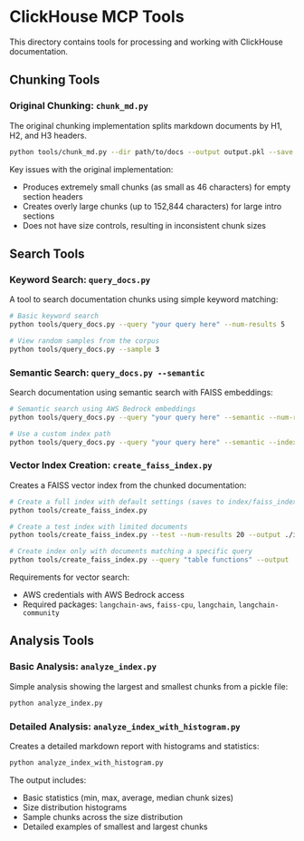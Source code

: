 # ClickHouse MCP Tools

This directory contains tools for processing and working with ClickHouse documentation.

## Chunking Tools

### Original Chunking: `chunk_md.py`

The original chunking implementation splits markdown documents by H1, H2, and H3 headers.

```bash
python tools/chunk_md.py --dir path/to/docs --output output.pkl --save --preview
```

Key issues with the original implementation:
- Produces extremely small chunks (as small as 46 characters) for empty section headers
- Creates overly large chunks (up to 152,844 characters) for large intro sections
- Does not have size controls, resulting in inconsistent chunk sizes

## Search Tools

### Keyword Search: `query_docs.py`

A tool to search documentation chunks using simple keyword matching:

```bash
# Basic keyword search
python tools/query_docs.py --query "your query here" --num-results 5

# View random samples from the corpus
python tools/query_docs.py --sample 3
```

### Semantic Search: `query_docs.py --semantic`

Search documentation using semantic search with FAISS embeddings:

```bash
# Semantic search using AWS Bedrock embeddings
python tools/query_docs.py --query "your query here" --semantic --num-results 5

# Use a custom index path
python tools/query_docs.py --query "your query here" --semantic --index-path /path/to/index
```

### Vector Index Creation: `create_faiss_index.py`

Creates a FAISS vector index from the chunked documentation:

```bash
# Create a full index with default settings (saves to index/faiss_index)
python tools/create_faiss_index.py

# Create a test index with limited documents
python tools/create_faiss_index.py --test --num-results 20 --output ./index/test_index

# Create index only with documents matching a specific query
python tools/create_faiss_index.py --query "table functions" --output ./index/table_functions_index
```

Requirements for vector search:
- AWS credentials with AWS Bedrock access
- Required packages: `langchain-aws`, `faiss-cpu`, `langchain`, `langchain-community`

## Analysis Tools

### Basic Analysis: `analyze_index.py`

Simple analysis showing the largest and smallest chunks from a pickle file:

```bash
python analyze_index.py
```

### Detailed Analysis: `analyze_index_with_histogram.py`

Creates a detailed markdown report with histograms and statistics:

```bash
python analyze_index_with_histogram.py
```

The output includes:
- Basic statistics (min, max, average, median chunk sizes)
- Size distribution histograms
- Sample chunks across the size distribution
- Detailed examples of smallest and largest chunks